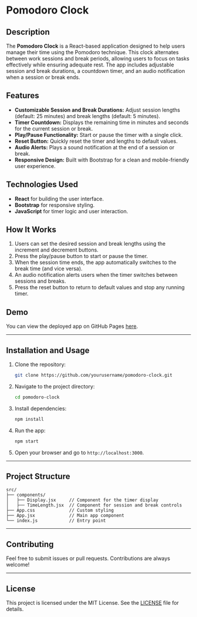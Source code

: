 # Pomodoro Clock

## Description

The **Pomodoro Clock** is a React-based application designed to help users manage their time using the Pomodoro technique. This clock alternates between work sessions and break periods, allowing users to focus on tasks effectively while ensuring adequate rest. The app includes adjustable session and break durations, a countdown timer, and an audio notification when a session or break ends.

## Features

- **Customizable Session and Break Durations:** Adjust session lengths (default: 25 minutes) and break lengths (default: 5 minutes).
- **Timer Countdown:** Displays the remaining time in minutes and seconds for the current session or break.
- **Play/Pause Functionality:** Start or pause the timer with a single click.
- **Reset Button:** Quickly reset the timer and lengths to default values.
- **Audio Alerts:** Plays a sound notification at the end of a session or break.
- **Responsive Design:** Built with Bootstrap for a clean and mobile-friendly user experience.

## Technologies Used

- **React** for building the user interface.
- **Bootstrap** for responsive styling.
- **JavaScript** for timer logic and user interaction.

## How It Works

1. Users can set the desired session and break lengths using the increment and decrement buttons.
2. Press the play/pause button to start or pause the timer.
3. When the session time ends, the app automatically switches to the break time (and vice versa).
4. An audio notification alerts users when the timer switches between sessions and breaks.
5. Press the reset button to return to default values and stop any running timer.

## Demo

You can view the deployed app on GitHub Pages [here](INSERT_GITHUB_PAGES_LINK).

---

## Installation and Usage

1. Clone the repository:
   ```bash
   git clone https://github.com/yourusername/pomodoro-clock.git
   ```
2. Navigate to the project directory:
   ```bash
   cd pomodoro-clock
   ```
3. Install dependencies:
   ```bash
   npm install
   ```
4. Run the app:
   ```bash
   npm start
   ```
5. Open your browser and go to `http://localhost:3000`.

---

## Project Structure

```
src/
├── components/
│   ├── Display.jsx     // Component for the timer display
│   ├── TimeLength.jsx  // Component for session and break controls
├── App.css             // Custom styling
├── App.jsx             // Main app component
└── index.js            // Entry point
```

---

## Contributing

Feel free to submit issues or pull requests. Contributions are always welcome!

---

## License

This project is licensed under the MIT License. See the [LICENSE](LICENSE) file for details.

